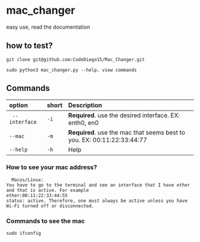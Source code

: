 
# mac_changer

easy use, read the documentation

## how to test?

```
git clone git@github.com:CodeDiego15/Mac_Changer.git
```
```
sudo python3 mac_changer.py --help. view commands
```

## Commands 


| option | short     | Description                |
| :-------- | :------- | :------------------------- |
| ` --interface` | `-i` | **Required**. use the desired interface. EX: enth0, en0|
| `--mac` | `-m` | **Required**. use the mac that seems best to you. EX: 00:11:22:33:44:77
| `--help`| `-h` | Help

### How to see your mac address?
```
  Macos/Linux: 
You have to go to the terminal and see an interface that I have ether and that is active. For example
ether:00:11:22:33:44:55 
status: active. Therefore, one must always be active unless you have Wi-Fi turned off or disconnected.
```
### Commands to see the mac

```
sudo ifconfig
```

